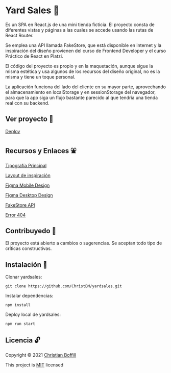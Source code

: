 # Yard Sales :convenience_store:
Es un SPA en React.js de una mini tienda ficticia. El proyecto consta de diferentes vistas y páginas a las cuales se accede usando las rutas de React Router.

Se emplea una API llamada FakeStore, que está disponible en internet y la inspiración del diseño provienen del curso de Frontend Developer y el curso Práctico de React en Platzi.

El código del proyecto es propio y en la maquetación, aunque sigue la misma estética y usa algunos de los recursos del diseño original, no es la misma y tiene un toque personal.

La aplicación funciona del lado del cliente en su mayor parte, aprovechando el almacenamiento en localStorage y en sessionStorage del navegador, para que la app siga un flujo bastante parecido al que tendría una tienda real con su backend.

## Ver proyecto :rocket:
[Deploy](https://christbm.github.io/yardsales/)

## Recursos y Enlaces :fountain:
[Tipografía Principal](http://google-webfonts-helper.herokuapp.com/fonts/quicksand?subsets=latin "Quicksand")

[Layout de inspiración](https://github.com/platzi/curso-frontend-developer-practico)

[Figma Mobile Design](https://www.figma.com/proto/bcEVujIzJj5PNIWwF9pP2w/Platzi_YardSale?node-id=0%3A719&amp%3Bscaling=scale-down&amp%3Bpage-id=0%3A1&amp%3Bstarting-point-node-id=0%3A719)

[Figma Desktop Design](https://www.figma.com/proto/bcEVujIzJj5PNIWwF9pP2w/Platzi_YardSale?node-id=5%3A2808[%E2%80%A6]ing=scale-down&amp;page-id=0%3A998&amp;starting-point-node-id=5%3A2808)

[FakeStore API](https://fakestoreapi.com/)

[Error 404](https://lottiefiles.com/)

## Contribuyedo :raising_hand:
El proyecto está abierto a cambios o sugerencias. Se aceptan todo tipo de críticas constructivas.

## Instalación :electric_plug:
Clonar yardsales:
```
git clone https://github.com/ChristBM/yardsales.git
 ```

Instalar dependencias:
```
npm install
```

Deploy local de yardsales:
```
npm run start
```

## Licencia :unlock:

Copyright © 2021 [Christian Boffill](https://github.com/ChristBM)

This project is [MIT](https://choosealicense.com/licenses/mit/) licensed
